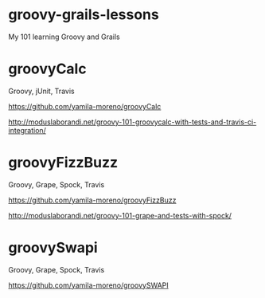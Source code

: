 groovy-grails-lessons
=====================

My 101 learning Groovy and Grails

groovyCalc
==========

Groovy, jUnit, Travis

https://github.com/yamila-moreno/groovyCalc

http://moduslaborandi.net/groovy-101-groovycalc-with-tests-and-travis-ci-integration/

groovyFizzBuzz
==============

Groovy, Grape, Spock, Travis

https://github.com/yamila-moreno/groovyFizzBuzz

http://moduslaborandi.net/groovy-101-grape-and-tests-with-spock/

groovySwapi
===========

Groovy, Grape, Spock, Travis

https://github.com/yamila-moreno/groovySWAPI
